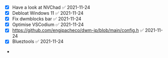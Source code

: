 - [x] Have a look at NVChad ✅ 2021-11-24
- [x] Debloat Windows 11 ✅ 2021-11-24
- [x] Fix dwmblocks bar ✅ 2021-11-24
- [x] Optimise VSCodium ✅ 2021-11-24
- [x] https://github.com/engjpacheco/dwm-jp/blob/main/config.h ✅ 2021-11-24
- [x] Blueztools ✅ 2021-11-24

- 